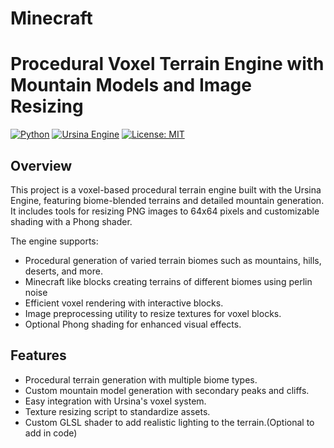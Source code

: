 # Minecraft
# Procedural Voxel Terrain Engine with Mountain Models and Image Resizing

[![Python](https://img.shields.io/badge/python-3.8%2B-blue)](https://www.python.org/)
[![Ursina Engine](https://img.shields.io/badge/Ursina-Engine-green)](https://www.ursinaengine.org/)
[![License: MIT](https://img.shields.io/badge/license-MIT-green.svg)](LICENSE)

## Overview

This project is a voxel-based procedural terrain engine built with the Ursina Engine, featuring biome-blended terrains and detailed mountain generation. It includes tools for resizing PNG images to 64x64 pixels and customizable shading with a Phong shader.

The engine supports:

- Procedural generation of varied terrain biomes such as mountains, hills, deserts, and more.
- Minecraft like blocks creating terrains of different biomes using perlin noise
- Efficient voxel rendering with interactive blocks.
- Image preprocessing utility to resize textures for voxel blocks.
- Optional Phong shading for enhanced visual effects.

## Features

- Procedural terrain generation with multiple biome types.
- Custom mountain model generation with secondary peaks and cliffs.
- Easy integration with Ursina's voxel system.
- Texture resizing script to standardize assets.
- Custom GLSL shader to add realistic lighting to the terrain.(Optional to add in code)
